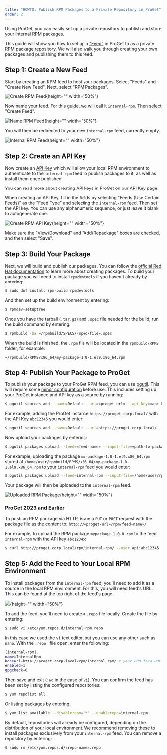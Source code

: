 ```yaml
---
title: "HOWTO: Publish RPM Packages to a Private Repository in ProGet"
order: 2
---
```


Using ProGet, you can easily set up a private repository to publish and store your internal RPM packages.

This guide will show you how to set up a ["Feed"](/docs/proget/feeds/feed-overview) in ProGet to as a private RPM package repository. We will also walk you through creating your own packages and publishing them to this feed.

## Step 1: Create a New Feed

Start by creating an RPM feed to host your packages. Select "Feeds" and "Create New Feed". Next, select "RPM Packages".

![Create RPM Feed](/resources/docs/proget-rpm-newfeed.png){height="" width="50%"}

Now name your feed. For this guide, we will call it `internal-rpm`. Then select "Create Feed".

![Name RPM Feed](/resources/docs/proget-rpm-nameinternalfeed.png){height="" width="50%"}

You will then be redirected to your new `internal-rpm` feed, currently empty.

![Internal RPM Feed](/resources/docs/proget-rpm-internafeed.png){height="" width="50%"}

## Step 2: Create an API Key

Now create an [API Key](/docs/proget/api/apikeys) which will allow your local RPM environment to authenticate to the `internal-rpm` feed to publish packages to it, as well as install them once published.

You can read more about creating API keys in ProGet on our [API Key](/docs/proget/api/apikeys) page.

When creating an API Key, fill in the fields by selecting "Feeds (Use Certain Feeds)" as the "Feed Type" and selecting the `internal-rpm` feed. Then set the API key. You can use any alphanumeric sequence, or just leave it blank to autogenerate one.

![Create RPM API Key](/resources/docs/proget-rpm-apikey.png){height="" width="50%"}

Make sure the "View/Download" and "Add/Repackage" boxes are checked, and then select "Save".

## Step 3: Build Your Package

Next, we will build and publish our packages. You can follow the [official Red Hat documentation](https://www.redhat.com/sysadmin/create-rpm-package) to learn more about creating packages. To build your package you will need to install `rpmdevtools` if you haven't already by entering:

```bash
$ sudo dnf install rpm-build rpmdevtools
```

And then set up the build environment by entering:

```bash
$ rpmdev-setuptree
```

Once you have the tarball (`.tar.gz`) and `.spec` file needed for the build, run the build command by entering:

```bash
$ rpmbuild -ba ~/rpmbuild/SPECS/«spec-file».spec
```

When the build is finished, the `.rpm` file will be located in the `rpmbuild/RPMS` folder, for example:

`~/rpmbuild/RPMS/x86_64/my-package-1.0-1.el9.x86_64.rpm`

## Step 4: Publish Your Package to ProGet

To publish your package to your ProGet RPM feed, you can use [pgutil](/docs/proget/api/pgutil). This will require some [minor configuration](/docs/proget/api/pgutil#sources) before use. This includes setting up your ProGet instance and API key as a source by running:

```bash
$ pgutil sources add --name=Default --url=«proget-url» --api-key=«api-key»
```

For example, adding the ProGet instance `https://proget.corp.local/` with the API Key `abc12345` you would enter:

```bash
$ pgutil sources add --name=Default --url=https://proget.corp.local/ --api-key=abc12345
```

Now upload your packages by entering:

```bash
$ pgutil packages upload --feed=«feed-name» --input-file=«path-to-package»
```

For example, uploading the package `my-package-1.0-1.el9.x86_64.rpm` stored at `/home/user/rpmbuild/RPMS/x86_64/my-package-1.0-1.el9.x86_64.rpm` to your `internal-rpm` feed you would enter:

```bash
$ pgutil packages upload --feed=internal-rpm --input-file=/home/user/rpmbuild/RPMS/x86_64/my-package-1.0-1.el9.x86_64.rpm
```

Your package will then be uploaded to the `internal-rpm` feed.

![Uploaded RPM Package](/resources/docs/proget-rpm-upload.png){height="" width="50%"}

### ProGet 2023 and Earlier

To push an RPM package via HTTP, issue a `PUT` or `POST` request with the package file as the content to: `http://«proget-url»/rpm/feed-name»/`

For example, to upload the RPM package `mypackage-1.0.0.rpm` to the feed `internal-rpm` with the API key `abc12345`:

```bash
$ curl http://proget.corp.local/rpm/internal-rpm/ --user api:abc12345 --upload-file mypackage-1.0.0.rpm
```

## Step 5: Add the Feed to Your Local RPM Environment

To install packages from the `internal-rpm` feed, you'll need to add it as a source in the local RPM environment. For this, you will need feed's URL. This can be found at the top right of the feed's page.

![](/resources/docs/proget-rpm-internal-url.png){height="" width="50%"}

To add the feed, you'll need to create a `.repo` file locally. Create the file by entering:

```bash
$ sudo vi /etc/yum.repos.d/internal-rpm.repo
```

In this case we used the `vi` text editor, but you can use any other such as `nano`. With the `.repo ` file open, enter the following:

```bash
[internal-rpm]
name=InternalRpm
baseurl=http://proget.corp.local/rpm/internal-rpm/ # your RPM feed URL
enabled=1
gpgcheck=0
```

Then save and exit (`:wq` in the case of `vi`). You can confirm the feed has been set by listing the configured repositories:

```bash
$ yum repolist all
```

Or listing packages by entering:

```bash
$ yum list available --disablerepo="*" --enablerepo=internal-rpm
```

By default, repositories will already be configured, depending on the distribution of your local environment. We recommend removing these to install packages exclusively from your `internal-rpm` feed. You can remove a repository by entering:

```bash
$ sudo rm /etc/yum.repos.d/«repo-name».repo
```
